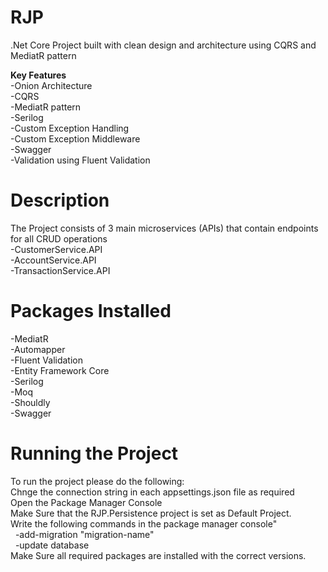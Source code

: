 # RJP

.Net Core Project built with clean design and architecture using CQRS and MediatR pattern

<strong>Key Features</strong><br />
-Onion Architecture<br />
-CQRS<br />
-MediatR pattern<br />
-Serilog<br />
-Custom Exception Handling<br />
-Custom Exception Middleware<br />
-Swagger<br />
-Validation using Fluent Validation<br />

# Description
The Project consists of 3 main microservices (APIs) that contain endpoints for all CRUD operations<br />
-CustomerService.API<br />
-AccountService.API<br />
-TransactionService.API<br />


# Packages Installed
-MediatR<br />
-Automapper<br />
-Fluent Validation<br />
-Entity Framework Core<br />
-Serilog<br />
-Moq<br />
-Shouldly<br />
-Swagger<br />

# Running the Project
To run the project please do the following: <br />
  Chnge the connection string in each appsettings.json file as required<br />
  Open the Package Manager Console<br />
  Make Sure that the RJP.Persistence project is set as Default Project.<br />
  Write the following commands in the package manager console"<br />
&nbsp;&nbsp;-add-migration "migration-name"<br />
&nbsp;&nbsp;-update database<br />
  Make Sure all required packages are installed with the correct versions.<br />
